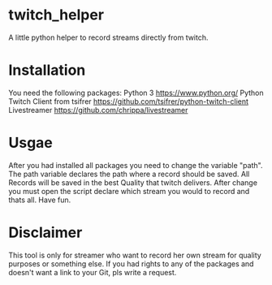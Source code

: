 # twitch_helper
A little python helper to record streams directly from twitch.

# Installation
You need the following packages:
Python 3 https://www.python.org/
Python Twitch Client from tsifrer https://github.com/tsifrer/python-twitch-client
Livestreamer https://github.com/chrippa/livestreamer

# Usgae
After you had installed all packages you need to change the variable "path". The path variable declares the path where a record should be saved. All Records will be saved in the best Quality that twitch delivers. After change you must open the script declare which stream you would to record and thats all. Have fun.

# Disclaimer
This tool is only for streamer who want to record her own stream for quality purposes or something else. If you had rights to any of the packages and doesn't want a link to your Git, pls write a request.
